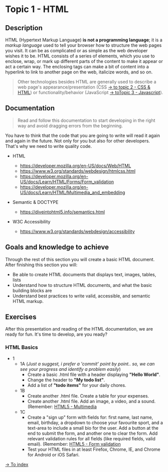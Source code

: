 # Topic 1 - HTML

## Description

HTML (Hypertext Markup Language) **is not a programming language**; it is a *markup language* used to tell your browser how to structure the web pages you visit. It can be as complicated or as simple as the web developer wishes it to be. HTML consists of a series of elements, which you use to enclose, wrap, or mark up different parts of the content to make it appear or act a certain way. The enclosing tags can make a bit of content into a hyperlink to link to another page on the web, italicize words, and so on.

> Other technologies besides HTML are generally used to describe a web page's appearance/presentation (CSS [ -> to topic 2 - CSS & HTML](./topic2.md)) or functionality/behavior (JavaScript [ -> toTopic 3 - Javascript](./topic3.md)).

## Documentation

> Read and follow this documentation to start developing in the right way and avoid dragging errors from the beginning.

You have to think that the code that you are going to write will read it again and again in the future. Not only for you but also for other developers. That's why we need to write quality code.

- HTML
  - https://developer.mozilla.org/en-US/docs/Web/HTML
  - https://www.w3.org/standards/webdesign/htmlcss.html
  - https://developer.mozilla.org/en-US/docs/Learn/HTML/Forms/Form_validation <!-- [Form-validation](#form-validation) -->
  - https://developer.mozilla.org/en-US/docs/Learn/HTML/Multimedia_and_embedding <!-- [Multimedia](#multimedia) -->

- Semantic & DOCTYPE
  - https://diveintohtml5.info/semantics.html

- W3C Accessibility
  - https://www.w3.org/standards/webdesign/accessibility

## Goals and knowledge to achieve

Through the rest of this section you will create a basic HTML document. After finishing this section you will:

- Be able to create HTML documents that displays text, images, tables, lists
- Understand how to structure HTML documents, and what the basic building blocks are
- Understand best practices to write valid, accessible, and semantic HTML markup.

## Exercises

After this presentation and reading of the HTML documentation, we are ready for fun. It's time to develop, are you ready?

### HTML Basics

- 1
  - 1A (*Just a suggest, i prefer a 'commit' point by point.. so, we can see your progress and identify a problem easily*)
    - Create a basic .html file with a header displaying **"Hello World"**.
    - Change the header to **"My todo list"**.
    - Add a list of **"todo items"** for your daily chores.
  - 1B
    - Create another .html file. Create a table for your expenses.
    - Create another .html file. Add an image, a video, and a sound. (Remember: [HTML5 - Multimedia](./topic1.md#multimedia)
  - 1C
    - Create a "sign up" form with fields for: first name, last name, email, birthday, a dropdown to choose your favourite sport, and a text-area to include a small bio for the user. Add a button at the end to submit the form, and another one to clear the form. Add relevant validation rules for all fields (like required fields, valid email). (Remember: [HTML5 - Form validation](./topic1.md#form-validation)
    - Test your HTML files in at least Firefox, Chrome, IE, and Chrome for Android or iOS Safari.

[-> To index](../README.md#title)
